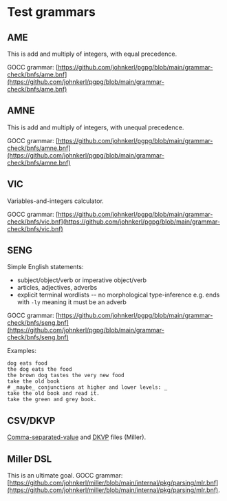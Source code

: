 # Test grammars

## AME

This is add and multiply of integers, with equal precedence.

GOCC grammar: [https://github.com/johnkerl/pgpg/blob/main/grammar-check/bnfs/ame.bnf](https://github.com/johnkerl/pgpg/blob/main/grammar-check/bnfs/ame.bnf)

## AMNE

This is add and multiply of integers, with unequal precedence.

GOCC grammar: [https://github.com/johnkerl/pgpg/blob/main/grammar-check/bnfs/amne.bnf](https://github.com/johnkerl/pgpg/blob/main/grammar-check/bnfs/amne.bnf)

## VIC

Variables-and-integers calculator.

GOCC grammar: [https://github.com/johnkerl/pgpg/blob/main/grammar-check/bnfs/vic.bnf](https://github.com/johnkerl/pgpg/blob/main/grammar-check/bnfs/vic.bnf)

## SENG

Simple English statements:

* subject/object/verb or imperative object/verb
* articles, adjectives, adverbs
* explicit terminal wordlists -- no morphological type-inference e.g. ends with `-ly` meaning it must be an adverb

GOCC grammar: [https://github.com/johnkerl/pgpg/blob/main/grammar-check/bnfs/seng.bnf](https://github.com/johnkerl/pgpg/blob/main/grammar-check/bnfs/seng.bnf)

Examples:

```
dog eats food
the dog eats the food
the brown dog tastes the very new food
take the old book
# _maybe_ conjunctions at higher and lower levels: _
take the old book and read it.
take the green and grey book.
```

## CSV/DKVP

[Comma-separated-value](https://miller.readthedocs.io/en/latest/file-formats/#csvtsvasvusvetc) and [DKVP](https://miller.readthedocs.io/en/latest/file-formats/#dkvp-key-value-pairs) files (Miller).

## Miller DSL

This is an ultimate goal. GOCC grammar: [https://github.com/johnkerl/miller/blob/main/internal/pkg/parsing/mlr.bnf](https://github.com/johnkerl/miller/blob/main/internal/pkg/parsing/mlr.bnf).
